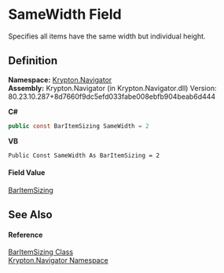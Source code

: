 # SameWidth Field


Specifies all items have the same width but individual height.



## Definition
**Namespace:** <a href="a21ac074-d119-3dc6-bd1c-d3a12c0128bc.md">Krypton.Navigator</a>  
**Assembly:** Krypton.Navigator (in Krypton.Navigator.dll) Version: 80.23.10.287+8d7660f9dc5efd033fabe008ebfb904beab6d444

**C#**
``` C#
public const BarItemSizing SameWidth = 2
```
**VB**
``` VB
Public Const SameWidth As BarItemSizing = 2
```



#### Field Value
<a href="1e1d163c-f67d-fc71-5636-191f994b2037.md">BarItemSizing</a>

## See Also


#### Reference
<a href="1e1d163c-f67d-fc71-5636-191f994b2037.md">BarItemSizing Class</a>  
<a href="a21ac074-d119-3dc6-bd1c-d3a12c0128bc.md">Krypton.Navigator Namespace</a>  
